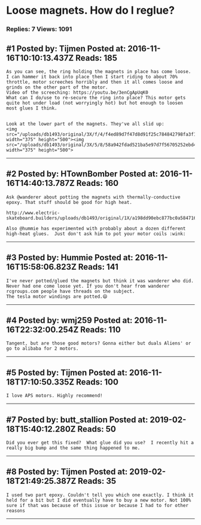 # Loose magnets. How do I reglue?

### Replies: 7 Views: 1091

## \#1 Posted by: Tijmen Posted at: 2016-11-16T10:10:13.437Z Reads: 185

```
As you can see, the ring holding the magnets in place has come loose. I can hammer it back into place then I start riding to about 70% throttle, motor screeches horribly and then it all comes loose and grinds on the other part of the motor.
Video of the screeching: https://youtu.be/3enCgApUqK0
What can I do/use to re-secure the ring into place? This motor gets quite hot under load (not worryingly hot) but hot enough to loosen most glues I think. 


Look at the lower part of the magnets. They've all slid up:
<img src="/uploads/db1493/original/3X/f/4/f4ed89d7f47d8d91f25c784842798fa3f1d4e7d5.jpg" width="375" height="500"><img src="/uploads/db1493/original/3X/5/8/58a942fdad521ba5e97d7f56705252ebd4362e14.jpg" width="375" height="500">
```

---
## \#2 Posted by: HTownBomber Posted at: 2016-11-16T14:40:13.787Z Reads: 160

```
Ask @wanderer about potting the magnets with thermally-conductive epoxy. That stuff should be good for high heat.  

http://www.electric-skateboard.builders/uploads/db1493/original/1X/a198dd90ebc877bc0a584716130b72f48541463f.jpg

Also @hummie has experimented with probably about a dozen different high-heat glues.  Just don't ask him to pot your motor coils :wink:
```

---
## \#3 Posted by: Hummie Posted at: 2016-11-16T15:58:06.823Z Reads: 141

```
I've never potted/glued the magnets but think it was wanderer who did. Never had one come loose yet. If you don't hear from wanderer rcgroups.com people have threads on the subject.  
The tesla motor windings are potted.😄
```

---
## \#4 Posted by: wmj259 Posted at: 2016-11-16T22:32:00.254Z Reads: 110

```
Tangent, but are those good motors? Gonna either but duals Aliens' or go to alibaba for 2 motors.
```

---
## \#5 Posted by: Tijmen Posted at: 2016-11-18T17:10:50.335Z Reads: 100

```
I love APS motors. Highly recommend!
```

---
## \#7 Posted by: butt_stallion Posted at: 2019-02-18T15:40:12.280Z Reads: 50

```
Did you ever get this fixed?  What glue did you use?  I recently hit a really big bump and the same thing happened to me.
```

---
## \#8 Posted by: Tijmen Posted at: 2019-02-18T21:49:25.387Z Reads: 35

```
I used two part epoxy. Couldn't tell you which one exactly. I think it held for a bit but I did eventually have to buy a new motor. Not 100% sure if that was because of this issue or because I had to for other reasons
```

---
